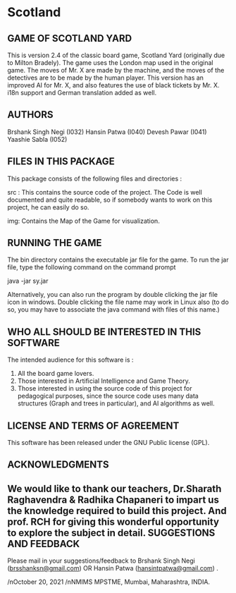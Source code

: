# Scotland
GAME OF SCOTLAND YARD
---------------------

This is version 2.4 of the classic board game, Scotland Yard (originally due to Milton Bradely). The game uses the London map used in the original game. The moves of Mr. X are made by the machine, and the moves of the detectives are to be made by the human player. This version has an improved AI for Mr. X, and also features the use of black tickets by Mr. X. i18n support and German translation added as well.

AUTHORS
-------
Brshank Singh Negi (I032)
Hansin Patwa       (I040)
Devesh Pawar       (I041)
Yaashie Sabla      (I052)

FILES IN THIS PACKAGE
---------------------

This package consists of the following files and directories :

src : This contains the source code of the project. The Code is well documented and quite readable, so if somebody wants to work on this project, he can easily do so.

img: Contains the Map of the Game for visualization.

RUNNING THE GAME
----------------

The bin directory contains the executable jar file for the game. To run the jar file, type the following command on the command prompt

java -jar sy.jar

Alternatively, you can also run the program by double clicking the jar file icon in windows. Double clicking the file name may work in Linux also (to do so, you may have to associate the java command with files of this name.)

WHO ALL SHOULD BE INTERESTED IN THIS SOFTWARE
-----------------------------------------

The intended audience for this software is :

1. All the board game lovers.
2. Those interested in Artificial Intelligence and Game Theory.
3. Those interested in using the source code of this project for pedagogical purposes, since the source code uses many data structures (Graph and trees in particular), and AI algorithms as well.

LICENSE AND TERMS OF AGREEMENT
------------------------------

This software has been released under the GNU Public license (GPL).

ACKNOWLEDGMENTS
---------------
We would like to thank our teachers, Dr.Sharath Raghavendra & Radhika Chapaneri to impart us the knowledge required to build this project.
And prof. RCH for giving this wonderful opportunity to explore the subject in detail.
SUGGESTIONS AND FEEDBACK
------------------------

Please mail in your suggestions/feedback to Brshank Singh Negi (brsshanksn@gmail.com) OR Hansin Patwa (hansintpatwa@gmail.com) .

/nOctober 20, 2021
/nNMIMS MPSTME, Mumbai, Maharashtra, INDIA.
